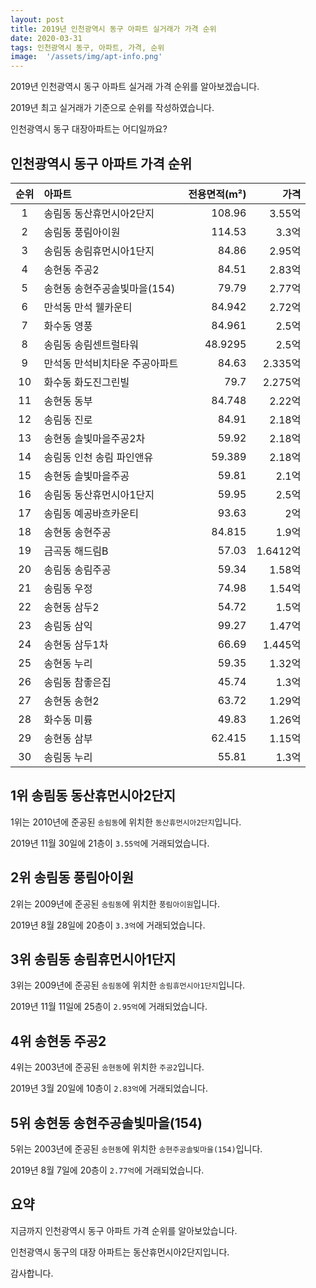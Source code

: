 ```yaml
---
layout: post
title: 2019년 인천광역시 동구 아파트 실거래가 가격 순위
date: 2020-03-31
tags: 인천광역시 동구, 아파트, 가격, 순위
image:  '/assets/img/apt-info.png'
---
```


2019년 인천광역시 동구 아파트 실거래 가격 순위를 알아보겠습니다.

2019년 최고 실거래가 기준으로 순위를 작성하였습니다.

인천광역시 동구 대장아파트는 어디일까요?

## 인천광역시 동구 아파트 가격 순위

|순위|아파트|전용면적(m²)|가격|
|:---:|:------|---:|---:|
|1|송림동 동산휴먼시아2단지|108.96|3.55억|
|2|송림동 풍림아이원|114.53|3.3억|
|3|송림동 송림휴먼시아1단지|84.86|2.95억|
|4|송현동 주공2|84.51|2.83억|
|5|송현동 송현주공솔빛마을(154)|79.79|2.77억|
|6|만석동 만석 웰카운티|84.942|2.72억|
|7|화수동 영풍|84.961|2.5억|
|8|송림동 송림센트럴타워|48.9295|2.5억|
|9|만석동 만석비치타운 주공아파트|84.63|2.335억|
|10|화수동 화도진그린빌|79.7|2.275억|
|11|송현동 동부|84.748|2.22억|
|12|송림동 진로|84.91|2.18억|
|13|송현동 솔빛마을주공2차|59.92|2.18억|
|14|송림동 인천 송림 파인앤유|59.389|2.18억|
|15|송현동 솔빛마을주공|59.81|2.1억|
|16|송림동 동산휴먼시아1단지|59.95|2.5억|
|17|송림동 예공바흐카운티|93.63|2억|
|18|송현동 송현주공|84.815|1.9억|
|19|금곡동 해드림B|57.03|1.6412억|
|20|송림동 송림주공|59.34|1.58억|
|21|송림동 우정|74.98|1.54억|
|22|송현동 삼두2|54.72|1.5억|
|23|송림동 삼익|99.27|1.47억|
|24|송현동 삼두1차|66.69|1.445억|
|25|송현동 누리|59.35|1.32억|
|26|송림동 참좋은집|45.74|1.3억|
|27|송현동 송현2|63.72|1.29억|
|28|화수동 미륭|49.83|1.26억|
|29|송현동 삼부|62.415|1.15억|
|30|송림동 누리|55.81|1.3억|



## 1위 송림동 동산휴먼시아2단지

1위는 2010년에 준공된 `송림동`에 위치한 `동산휴먼시아2단지`입니다.

2019년 11월 30일에 21층이 `3.55억`에 거래되었습니다.

<!-- * 카카오맵 - 지도퍼가기 -->
<!-- 1. 지도 노드 -->
<div id="daumRoughmapContainer1585860470493" class="root_daum_roughmap root_daum_roughmap_landing"></div>

<!--
	2. 설치 스크립트
	* 지도 퍼가기 서비스를 2개 이상 넣을 경우, 설치 스크립트는 하나만 삽입합니다.
-->
<script charset="UTF-8" class="daum_roughmap_loader_script" src="https://ssl.daumcdn.net/dmaps/map_js_init/roughmapLoader.js"></script>

<!-- 3. 실행 스크립트 -->
<script charset="UTF-8">
	new daum.roughmap.Lander({
		"timestamp" : "1585860470493",
		"key" : "xrwo",
		"mapWidth" : "320",
		"mapHeight" : "180"
	}).render();
</script>

## 2위 송림동 풍림아이원

2위는 2009년에 준공된 `송림동`에 위치한 `풍림아이원`입니다.

2019년 8월 28일에 20층이 `3.3억`에 거래되었습니다.

<!-- * 카카오맵 - 지도퍼가기 -->
<!-- 1. 지도 노드 -->
<div id="daumRoughmapContainer1585860462979" class="root_daum_roughmap root_daum_roughmap_landing"></div>

<!--
	2. 설치 스크립트
	* 지도 퍼가기 서비스를 2개 이상 넣을 경우, 설치 스크립트는 하나만 삽입합니다.
-->
<script charset="UTF-8" class="daum_roughmap_loader_script" src="https://ssl.daumcdn.net/dmaps/map_js_init/roughmapLoader.js"></script>

<!-- 3. 실행 스크립트 -->
<script charset="UTF-8">
	new daum.roughmap.Lander({
		"timestamp" : "1585860462979",
		"key" : "xrwn",
		"mapWidth" : "320",
		"mapHeight" : "180"
	}).render();
</script>

## 3위 송림동 송림휴먼시아1단지

3위는 2009년에 준공된 `송림동`에 위치한 `송림휴먼시아1단지`입니다.

2019년 11월 11일에 25층이 `2.95억`에 거래되었습니다.

<!-- * 카카오맵 - 지도퍼가기 -->
<!-- 1. 지도 노드 -->
<div id="daumRoughmapContainer1585860455131" class="root_daum_roughmap root_daum_roughmap_landing"></div>

<!--
	2. 설치 스크립트
	* 지도 퍼가기 서비스를 2개 이상 넣을 경우, 설치 스크립트는 하나만 삽입합니다.
-->
<script charset="UTF-8" class="daum_roughmap_loader_script" src="https://ssl.daumcdn.net/dmaps/map_js_init/roughmapLoader.js"></script>

<!-- 3. 실행 스크립트 -->
<script charset="UTF-8">
	new daum.roughmap.Lander({
		"timestamp" : "1585860455131",
		"key" : "xrwm",
		"mapWidth" : "320",
		"mapHeight" : "180"
	}).render();
</script>

## 4위 송현동 주공2

4위는 2003년에 준공된 `송현동`에 위치한 `주공2`입니다.

2019년 3월 20일에 10층이 `2.83억`에 거래되었습니다.

<!-- * 카카오맵 - 지도퍼가기 -->
<!-- 1. 지도 노드 -->
<div id="daumRoughmapContainer1585860446867" class="root_daum_roughmap root_daum_roughmap_landing"></div>

<!--
	2. 설치 스크립트
	* 지도 퍼가기 서비스를 2개 이상 넣을 경우, 설치 스크립트는 하나만 삽입합니다.
-->
<script charset="UTF-8" class="daum_roughmap_loader_script" src="https://ssl.daumcdn.net/dmaps/map_js_init/roughmapLoader.js"></script>

<!-- 3. 실행 스크립트 -->
<script charset="UTF-8">
	new daum.roughmap.Lander({
		"timestamp" : "1585860446867",
		"key" : "xrwk",
		"mapWidth" : "320",
		"mapHeight" : "180"
	}).render();
</script>

## 5위 송현동 송현주공솔빛마을(154)

5위는 2003년에 준공된 `송현동`에 위치한 `송현주공솔빛마을(154)`입니다.

2019년 8월 7일에 20층이 `2.77억`에 거래되었습니다.

<!-- * 카카오맵 - 지도퍼가기 -->
<!-- 1. 지도 노드 -->
<div id="daumRoughmapContainer1585860438531" class="root_daum_roughmap root_daum_roughmap_landing"></div>

<!--
	2. 설치 스크립트
	* 지도 퍼가기 서비스를 2개 이상 넣을 경우, 설치 스크립트는 하나만 삽입합니다.
-->
<script charset="UTF-8" class="daum_roughmap_loader_script" src="https://ssl.daumcdn.net/dmaps/map_js_init/roughmapLoader.js"></script>

<!-- 3. 실행 스크립트 -->
<script charset="UTF-8">
	new daum.roughmap.Lander({
		"timestamp" : "1585860438531",
		"key" : "xrwj",
		"mapWidth" : "320",
		"mapHeight" : "180"
	}).render();
</script>


## 요약

지금까지 인천광역시 동구 아파트 가격 순위를 알아보았습니다.

인천광역시 동구의 대장 아파트는 동산휴먼시아2단지입니다.

감사합니다.

